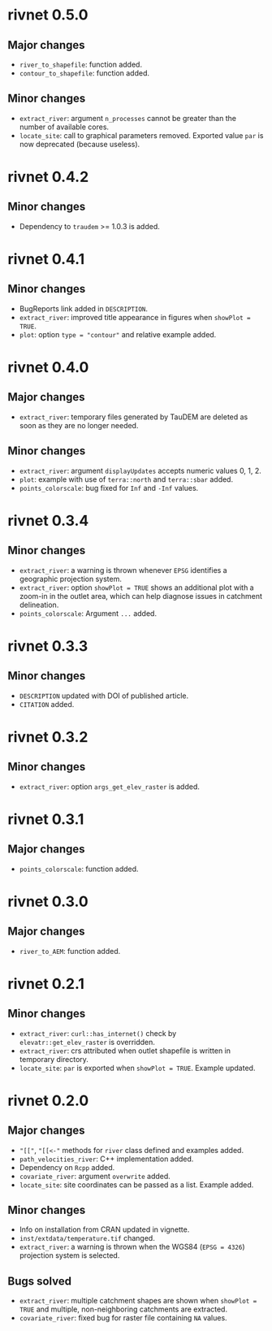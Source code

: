 # rivnet 0.5.0

## Major changes

- `river_to_shapefile`: function added.
- `contour_to_shapefile`: function added.

## Minor changes

- `extract_river`: argument `n_processes` cannot be greater than the number of available cores.
- `locate_site`: call to graphical parameters removed. Exported value `par` is now deprecated (because useless).

# rivnet 0.4.2

## Minor changes

- Dependency to `traudem` >= 1.0.3 is added.

# rivnet 0.4.1

## Minor changes

- BugReports link added in `DESCRIPTION`.
- `extract_river`: improved title appearance in figures when `showPlot = TRUE`.
- `plot`: option `type = "contour"` and relative example added.

# rivnet 0.4.0

## Major changes

- `extract_river`: temporary files generated by TauDEM are deleted as soon as they are no longer 
needed.

## Minor changes

- `extract_river`: argument `displayUpdates` accepts numeric values 0, 1, 2.
- `plot`: example with use of `terra::north` and `terra::sbar` added.
- `points_colorscale`: bug fixed for `Inf` and `-Inf` values.

# rivnet 0.3.4

## Minor changes

- `extract_river`: a warning is thrown whenever `EPSG` identifies a geographic projection system.
- `extract_river`: option `showPlot = TRUE` shows an additional plot with a zoom-in in the outlet 
area, which can help diagnose issues in catchment delineation.
- `points_colorscale`: Argument `...` added.

# rivnet 0.3.3

## Minor changes

- `DESCRIPTION` updated with DOI of published article.
- `CITATION` added. 

# rivnet 0.3.2

## Minor changes

- `extract_river`: option `args_get_elev_raster` is added.

# rivnet 0.3.1

## Major changes

- `points_colorscale`: function added.

# rivnet 0.3.0

## Major changes

- `river_to_AEM`: function added.

# rivnet 0.2.1

## Minor changes

- `extract_river`: `curl::has_internet()` check by `elevatr::get_elev_raster` is overridden.
- `extract_river`: crs attributed when outlet shapefile is written in temporary directory.
- `locate_site`: `par` is exported when `showPlot = TRUE`. Example updated.

# rivnet 0.2.0

## Major changes

- `"[["`, `"[[<-"` methods for `river` class defined and examples added. 
- `path_velocities_river`: C++ implementation added.
- Dependency on `Rcpp` added.
- `covariate_river`: argument `overwrite` added.
- `locate_site`: site coordinates can be passed as a list. Example added.

## Minor changes

- Info on installation from CRAN updated in vignette.
- `inst/extdata/temperature.tif` changed.
- `extract_river`: a warning is thrown when the WGS84 (`EPSG = 4326`) projection system is selected.

## Bugs solved

- `extract_river`: multiple catchment shapes are shown when `showPlot = TRUE` 
and multiple, non-neighboring catchments are extracted.
- `covariate_river`: fixed bug for raster file containing `NA` values.
